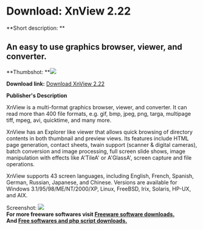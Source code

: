 # Download: XnView 2.22

**Short description: **

## An easy to use graphics browser, viewer, and converter.

  
**Thumbshot: **![](http://www.freewarefiles.com/screenshot/xnview2_md.jpg)   
  
**Download link:** [Download XnView 2.22](http://freesoftwares.boysofts.com/XnView_program_4681.html)  
  

**Publisher's Description**  
  

XnView is a multi-format graphics browser, viewer, and converter. It can read
more than 400 file formats, e.g. gif, bmp, jpeg, png, targa, multipage tiff,
mpeg, avi, quicktime, and many more.

XnView has an Explorer like viewer that allows quick browsing of directory
contents in both thumbnail and preview views. Its features include HTML page
generation, contact sheets, twain support (scanner & digital cameras), batch
conversion and image processing, full screen slide shows, image manipulation
with effects like A'TileA' or A'GlassA', screen capture and file operations.

XnView supports 43 screen languages, including English, French, Spanish,
German, Russian, Japanese, and Chinese. Versions are available for Windows
3.1/95/98/ME/NT/2000/XP, Linux, FreeBSD, Irix, Solaris, HP-UX, and AIX.

  
  
Screenshot: ![](http://www.freewarefiles.com/screenshot/xnview2.jpg)  
**For more freeware softwares visit [Freeware software downloads.](http://freesoftwares.boysofts.com/)**   
**And [Free softwares and php script downloads.](http://www.boysofts.com/)**

